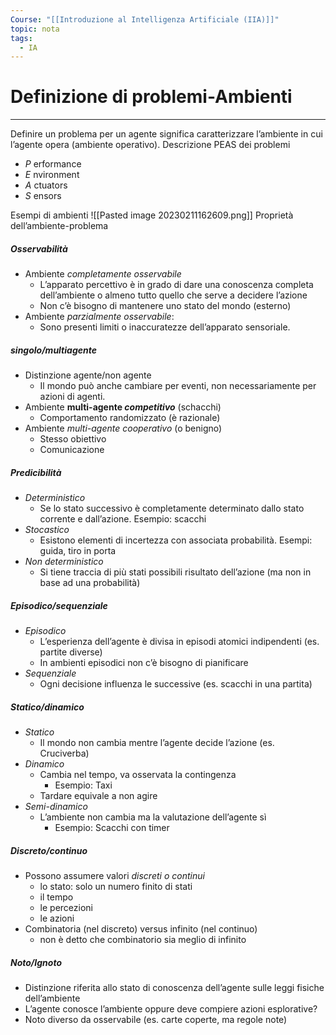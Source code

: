 ```yaml
---
Course: "[[Introduzione al Intelligenza Artificiale (IIA)]]"
topic: nota
tags:
  - IA
---
```


# Definizione di problemi-Ambienti
---
Definire un problema per un agente significa caratterizzare l’ambiente in cui l’agente opera (ambiente operativo). 
Descrizione PEAS dei problemi 
- _P_ erformance 
- _E_ nvironment 
- _A_ ctuators 
- _S_ ensors

Esempi di ambienti 
![[Pasted image 20230211162609.png]]
Proprietà dell’ambiente-problema
##### Osservabilità
- Ambiente _completamente osservabile_ 
	- L’apparato percettivo è in grado di dare una conoscenza completa dell’ambiente o almeno tutto quello che serve a decidere l’azione 
	-  Non c’è bisogno di mantenere uno stato del mondo (esterno) 
- Ambiente _parzialmente osservabile_: 
	-  Sono presenti limiti o inaccuratezze dell’apparato sensoriale.
##### singolo/multiagente
-  Distinzione agente/non agente 
	-  Il mondo può anche cambiare per eventi, non necessariamente per azioni di agenti. 
-  Ambiente **multi-agente _competitivo_** (schacchi) 
	- Comportamento randomizzato (è razionale) 
-  Ambiente _multi-agente cooperativo_ (o benigno) 
	-  Stesso obiettivo 
	-  Comunicazione
##### Predicibilità
-  _Deterministico_ 
	- Se lo stato successivo è completamente determinato dallo stato corrente e dall’azione. Esempio: scacchi 
-  _Stocastico_ 
	- Esistono elementi di incertezza con associata probabilità. Esempi: guida, tiro in porta 
-  _Non deterministico_ 
	- Si tiene traccia di più stati possibili risultato dell’azione (ma non in base ad una probabilità)

##### Episodico/sequenziale
- _Episodico_ 
	-  L’esperienza dell’agente è divisa in episodi atomici indipendenti (es. partite diverse)
	-  In ambienti episodici non c’è bisogno di pianificare 
- _Sequenziale_ 
	-  Ogni decisione influenza le successive (es. scacchi in una partita)

##### Statico/dinamico
- _Statico_ 
	-  Il mondo non cambia mentre l’agente decide l’azione (es. Cruciverba) 
- _Dinamico_ 
	-  Cambia nel tempo, va osservata la contingenza 
		- Esempio: Taxi 
	-  Tardare equivale a non agire 
- _Semi-dinamico_ 
	-  L’ambiente non cambia ma la valutazione dell’agente sì 
		- Esempio: Scacchi con timer
		
##### Discreto/continuo
- Possono assumere valori _discreti o continui_
	-  lo stato: solo un numero finito di stati 
	-  il tempo 
	-  le percezioni 
	-  le azioni 
-  Combinatoria (nel discreto) versus infinito (nel continuo)
	- non è detto che combinatorio sia meglio di infinito

##### Noto/Ignoto
- Distinzione riferita allo stato di conoscenza dell’agente sulle leggi fisiche dell’ambiente 
- L’agente conosce l’ambiente oppure deve compiere azioni esplorative? 
- Noto diverso da osservabile (es. carte coperte, ma regole note) 
